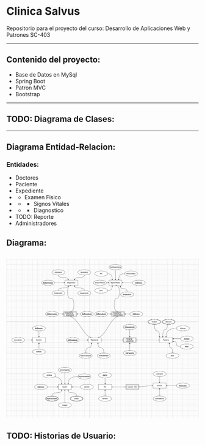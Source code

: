 # Clinica Salvus
Repositorio para el proyecto del curso: Desarrollo de Aplicaciones Web y Patrones SC-403
<hr>

## Contenido del proyecto:
* Base de Datos en MySql
* Spring Boot
* Patron MVC
* Bootstrap
---
## TODO: Diagrama de Clases: 
---
## Diagrama Entidad-Relacion:
### Entidades:  
* Doctores
* Paciente
* Expediente
* * Examen Fisico 
* * * Signos Vitales
* * * Diagnostico 
* TODO: Reporte
* Administradores
## Diagrama: 
![Diagrama](https://github.com/GaboSO21/ClinicaSalvus/blob/main/diagrama/diagramaImg.png?raw=true "Diagrama")
---
## TODO: Historias de Usuario:






